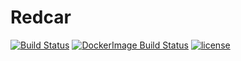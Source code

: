 # Redcar 
[![Build Status](https://github.com/redcar-io/redcar/workflows/redcar.yml/badge.svg)](https://github.com/redcar-io/redcar/actions)
[![DockerImage Build Status](https://github.com/redcar-io/redcar/workflows/docker-image.yml/badge.svg)](https://github.com/redcar-io/redcar/actions)
[![license](https://img.shields.io/badge/license-Apache2-orange.svg?style=flat)](https://github.com/redcar-io/redcar/main/LICENSE)
